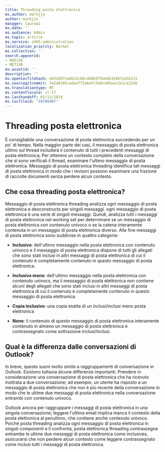 ```yaml
---
title: Threading posta elettronica
ms.author: markjjo
author: markjjo
manager: laurawi
ms.date: ''
ms.audience: Admin
ms.topic: article
ms.service: o365-administration
localization_priority: Normal
ms.collection: ''
search.appverid:
- MOE150
- MET150
ms.assetid: ''
description: ''
ms.openlocfilehash: d4328971a6b13c60c4d8b9f5b6db310d72a5b215
ms.sourcegitcommit: 7e2a0185cadea7f3a6afc5ddc445eac2e1ce22eb
ms.translationtype: MT
ms.contentlocale: it-IT
ms.lasthandoff: 02/11/2019
ms.locfileid: "29705997"
---
```

# <a name="email-threading"></a>Threading posta elettronica

È consigliabile una conversazione di posta elettronica succedendo per un po' di tempo. Nella maggior parte dei casi, il messaggio di posta elettronica ultimo sul thread includerà il contenuto di tutti i precedenti messaggi di posta elettronica; Per ottenere un contesto completo della conversazione che si sono verificati il thread, esaminare l'ultimo messaggio di posta elettronica. Messaggio di posta elettronica threading identifica tali messaggi di posta elettronica in modo che i revisori possono esaminare una frazione di raccolte documenti senza perdere alcun contesto.

## <a name="what-does-email-threading-do"></a>Che cosa threading posta elettronica?

Messaggio di posta elettronica threading analizza ogni messaggio di posta elettronica e desconstructs per singoli messaggi. ogni messaggio di posta elettronica è una serie di singoli messaggi. Quindi, analizza tutti i messaggi di posta elettronica nel working set per determinare se un messaggio di posta elettronica con contenuto univoco o se la catena interamente contenuta in un messaggio di posta elettronica diverso. Alla fine messaggi di posta elettronica sono suddivise in quattro categorie:

- **Inclusivo**: dell'ultimo messaggio nella posta elettronica con contenuto univoco e il messaggio di posta elettronica dispone di tutti gli allegati che sono stati inclusi in altri messaggi di posta elettronica di cui il contenuto è completamente contenuto in questo messaggio di posta elettronica.


- **Inclusivo meno**: dell'ultimo messaggio nella posta elettronica con contenuto univoco, ma il messaggio di posta elettronica non contiene alcuni degli allegati che sono stati inclusi in altri messaggi di posta elettronica di cui il contenuto è completamente contenuto in questo messaggio di posta elettronica.

- **Copia inclusivo**: una copia esatta di un inclusi/inclusi meno posta elettronica

- **None**: il contenuto di questo messaggio di posta elettronica interamente contenuto in almeno un messaggio di posta elettronica è contrassegnato come sottrazione inclusi/inclusi.

## <a name="how-is-it-different-from-conversations-in-outlook"></a>Qual è la differenza dalle conversazioni di Outlook?
In breve, questo suoni molto simile a raggruppamenti di conversazione in Outlook. Esistono tuttavia alcune differenze importanti. Prendere in considerazione una conversazione di posta elettronica che ha ricevuto inoltrata a due conversazione; ad esempio, un utente ha risposto a un messaggio di posta elettronica che non è più recente della conversazione in modo che le ultime due messaggi di posta elettronica nella conversazione entrambi con contenuto univoco.

Outlook ancora per raggruppare i messaggi di posta elettronica in una singola conversazione; leggere l'ultima email implica manca il contesto della posta elettronica al penultimo, che contiene anche contenuto univoco. Poiché posta threading analizza ogni messaggio di posta elettronica in singoli componenti e li confronta, posta elettronica threading contrassegna entrambe le ultime due messaggi di posta elettronica come inclusives, assicurarsi che non perdere alcun contesto come leggere contrassegnato come inclusi tutti i messaggi di posta elettronica.